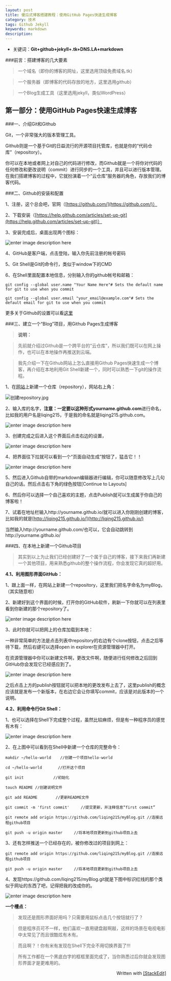 ```yaml
---
layout: post
title: 傻瓜式博客搭建教程：使用GitHub Pages快速生成博客
category: 技术
tags: Github Jekyll
keywords: markdown
description: 
---
```



- 关键词：**Git+github+jekyll+.tk+DNS.LA+markdown** 


###前言：搭建博客的几大要素


>一个域名（即你的博客的网址，这里选用顶级免费域名.tk）

>一个服务器（即博客的代码存放的地方，这里选用github）

>一个Blog生成工具（这里选用jekyll，类似WordPress）

第一部分：使用GitHub Pages快速生成博客 
---

###一、介绍Git和Github

Git，一个非常强大的版本管理工具。

Github则是一个基于Git的日益流行的开源项目托管库，也就是你的“代码仓库”（repository）。

你可以在本地或者网上对自己的代码进行修改，而Github就是一个将你对代码的任何修改和更改说明（commit）进行同步的一个工具，并且可以进行版本管理。在我们搭建博客的过程中，它就扮演着一个“云仓库”服务器的角色，存放我们的博客代码。

###二、Github的安装和配置

1、注册，这个总会吧，官网（[https://github.com/](https://github.com/)）
 
2、下载安装（[https://help.github.com/articles/set-up-git](https://help.github.com/articles/set-up-git)）
 
3、安装完成后，桌面出现两个图标：
 
 ![enter image description here][1]
 
4、GitHub是客户端，点击登陆，输入你先前注册的帐号密码
 
5、Git Shell是Git的命令行，类似于window下的CMD
 
6、在Shell里面配置本地信息，分别输入你的github帐号和邮箱：
 
```
git config --global user.name "Your Name Here"# Sets the default name for git to use when you commit

git config --global user.email "your_email@example.com"# Sets the default email for git to use when you commit
```

更多关于Github的设置可以看[这里][2]

###三、建立一个“Blog”项目，用Github Pages生成博客 

>**说明：**

>先前就介绍过Github是一个跨平台的“云仓库”，所以我们既可以在网上操作，也可以在本地操作再推送到云端。

>我先介绍一下在Github网站上怎么直接用Github Pages快速生成一个博客，再介绍在本地利用Git Shell新建一个，同时可以熟悉一下git的操作流程。



1、在[网站][3]上新建一个仓库（repository），网站右上角：
 
![][4]

2、输入库的名字，**注意：**一定要以这种形式**yourname.github.com**进行命名，比如我的用户名是liqing215，于是我的命名就是liqing215.github.com。
 
![enter image description here][5]

3、创建完成之后进入这个界面后点击右边的设置，

![enter image description here][6]

4、把界面往下拉就可以看到一个“页面自动生成”按钮了，猛击它！！

![enter image description here][7]

5、然后进入Github自带的markdown编辑器进行编辑，你可以随意修改写上几句自己的话。然后点击右下角的绿色按钮[Continue to Layouts]
    
6、然后你可以选择一个自己喜欢的主题，点击Publish就可以生成属于你自己的博客啦！

7、试着在地址栏输入http://yourname.github.io/就可以进入你刚刚创建的博客，比如我的就是[http://liqing215.github.io/](http://liqing215.github.io/)

当然输入http://yourname.github.com/也可以，它会自动跳转到http://yourname.github.io/

###四、在本地上新建一个Github项目
 > 其实到以上为止我们已经创建好了一个属于自己的博客，接下来我们再新建一个其他项目，用来熟悉github的整个操作流程，你会发现它真的超好用。
 
**4.1、利用图形界面GitHub：**

1、跟上面一样，在网站上新建一个repository，这里我们把名字命名为myBlog，（其实随意啦）

2、新建好到这个界面的时候，打开你的GitHub软件，刷新一下你就可以在列表里看到你新建的那个repository了。

![enter image description here][8]

3、此时你就可以把网上的仓库加载到本地：

一种非常简单的方法是点击列表中repository的右边有个clone按钮，点击之后等待下载，然后右键可以选择open in explorer在资源管理器中打开。

在资源管理器中你可以新建文件啊，更改文件啊，随便进行任何修改之后回到GitHub你会发现它已经感应到了。

![enter image description here][9]

之后点击上方的publish按钮就可以把本地的更改发布上去了，这里publish的概念应该就是发布一个新版本，在右边它会让你填写commit，应该是对此版本的一个说明。

**4.2、利用命令行Git Shell：**

1、也可以选择在Shell下完成整个过程，虽然比较麻烦，但是有一种程序员的感觉有木有：

![enter image description here][10]

2、在上图中可以看到在Shell中新建一个仓库的完整命令：

```
makdir ~/hello-world    //创建一个项目hello-world

cd ~/hello-world       //打开这个项目

git init             //初始化 

touch README //创建说明文件

git add README        //更新README文件

git commit -m 'first commit'     //提交更新，并注释信息“first commit”

git remote add origin https://github.com/liqing215/myBlog.git //连接远程github项目

git push -u origin master     //将本地项目更新到github项目上去
```

3、还有怎样推送一个已经存在的，被你修改过的项目到网上：

```
git remote add origin https://github.com/liqing215/myBlog.git //连接远程github项目

git push -u origin master     //将本地项目更新到github项目上去
```

4、发现https://github.com/liqing215/myBlog.git就是下图中标识红线的那个类似于网址的东西了吧，记得把我的改成你的。

![enter image description here][10]

**一个槽点：**
>发现还是图形界面好用吗？只需要用鼠标点击几个按钮就行了？

>但是程序员可不一样，他们喜欢一直用键盘敲啊敲，这样的场景在电视电影中太常见了而且很酷炫有木有。

>而且啊？！你有米有发现在Shell下完全不用切换界面了!!!

>所有工作都在一个黑底白字的框框里面完成了，当你熟悉过后你就会发现图形界面才是更难用的。


<div align="right">
Written with
<a href="http://benweet.github.io/stackedit/">
[StackEdit]
</a>
</div>



  [1]: https://lh4.googleusercontent.com/-muAVO81BsfM/Ukwf1vepLzI/AAAAAAAAAFc/20AHhLdbK8U/s0/GIT.jpg "GIT.jpg"
  [2]: http://www.cnblogs.com/sprying/p/3276984.html
  [3]: https://github.com
  [4]: https://lh5.googleusercontent.com/-eQD90D5qlfY/UkwsyUt3ZHI/AAAAAAAAAFw/xSU3QCTUZPs/s0/%E5%88%9B%E5%BB%BArepository.jpg "创建repository.jpg"
  [5]: https://lh3.googleusercontent.com/-EybvjDatNUg/UkwukR5hZjI/AAAAAAAAAGE/TtrM2NRohGU/s450/%25E5%2588%259B%25E5%25BB%25BArepository2.jpg "创建repository2.jpg"
  [6]: https://lh3.googleusercontent.com/-gp-py8RIyfc/Ukww4ubcbGI/AAAAAAAAAGs/oVVXirynjp4/s450/%E5%88%9B%E5%BB%BArepository3.jpg "创建repository3.jpg"
  [7]: https://lh3.googleusercontent.com/-465J4njURXw/Ukww9gZE8PI/AAAAAAAAAG4/2YfW-sTvMWI/s450/%E5%88%9B%E5%BB%BArepository4.jpg "创建repository4.jpg"
  [8]: https://lh5.googleusercontent.com/-hTOYtR5YD2E/Ukw5VGhg8qI/AAAAAAAAAHo/ysaYhKsb9Ic/s450/HTTP+SSH.jpg "HTTP SSH.jpg"
  [9]: https://lh5.googleusercontent.com/-03kwuSLa5fg/Ukw6OzSVIBI/AAAAAAAAAH0/lPmjGm3-Fzg/s450/local+update.jpg "local update.jpg"
  [10]: https://lh5.googleusercontent.com/-hTOYtR5YD2E/Ukw5VGhg8qI/AAAAAAAAAHs/CnHE_IV0TP0/s450/HTTP+SSH.jpg "HTTP SSH.jpg"
